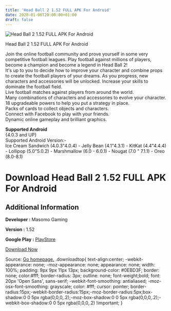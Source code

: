 ```yaml
---
title: 'Head Ball 2 1.52 FULL APK For Android'
date: 2020-01-06T20:00:00+01:00
draft: false
---
```


![Head Ball 2 1.52 FULL APK For Android](https://i1.wp.com/apkhome.net/wp-content/uploads/2018/06/Head-Ball-2-1.52.png "Head Ball 2 1.52 FULL APK For Android")

  

Head Ball 2 1.52 FULL APK For Android

Join the online football community and prove yourself in some very competitive football leagues. Play football against millions of players, become a champion and become a legend in Head Ball 2!  
It's up to you to decide how to improve your character and combine props to create the football players of your dreams. As you progress, new characters and accessories will be unlocked. Increase your skills to dominate the football field.  
Live football matches against players from around the world.  
Many combinations of characters and accessories to evolve your character.  
18 upgradeable powers to help you put a strategy in place.  
Packs of cards to collect objects and characters.  
Connect with Facebook to play with your friends.  
Dynamic online gameplay and brilliant graphics.

**Supported Android**  
{4.0.3 and UP}  
Supported Android Version:-  
Ice Cream Sandwich (4.0.3"4.0.4) - Jelly Bean (4.1"4.3.1) - KitKat (4.4"4.4.4) - Lollipop (5.0"5.0.2) - Marshmallow (6.0 - 6.0.1) - Nougat (7.0 " 7.1.1) - Oreo (8.0-8.1)

Download Head Ball 2 1.52 FULL APK For Android
==============================================

Additional Information
----------------------

**Developer :** Masomo Gaming

**Version :** 1.52

**Google Play :** [PlayStore](https://play.google.com/store/apps/details?id=com.masomo.headball2)

  

[Download Now](https://store4app.co/post/head-ball-2-1-52-full-apk-for-android_1573672006)

  
Source: [Go homepage.](https://store4app.co/post/head-ball-2-1-52-full-apk-for-android_1573672006) .downloadtop{ text-align:center; -webkit-appearance: none; -moz-appearance: none; appearance: none; width: 100%; padding: 9px 9px 11px 13px; background-color: #0EBD3F; border: none; color:#fff; border-radius: 3px; outline: none; font-weight;bold; font: 20px 'Open Sans', sans-serif; -webkit-font-smoothing: antialiased; -moz-osx-font-smoothing: grayscale; color: #fff; cursor: pointer; border-radius:15px;-webkit-border-radius:15px;-moz-border-radius:5px;box-shadow:0 0 5px rgba(0,0,0,.2);-moz-box-shadow:0 0 5px rgba(0,0,0,.2);-webkit-box-shadow:0 0 5px rgba(0,0,0,.2) !important; }